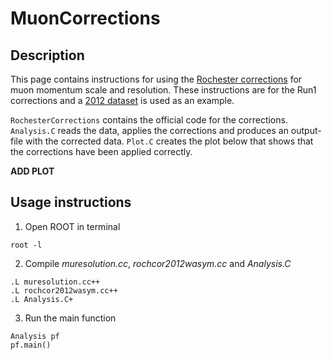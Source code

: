 # MuonCorrections

## Description

This page contains instructions for using the [Rochester corrections](https://twiki.cern.ch/twiki/bin/viewauth/CMS/RochcorMuon) for muon momentum scale and resolution. These instructions are for the Run1 corrections and a [2012 dataset](http://opendata.cern.ch/record/12341) is used as an example.

`RochesterCorrections` contains the official code for the corrections. `Analysis.C` reads the data, applies the corrections and produces an output-file with the corrected data. `Plot.C` creates the plot below that shows that the corrections have been applied correctly.

**ADD PLOT**

## Usage instructions
1. Open ROOT in terminal
```
root -l
```

2. Compile *muresolution.cc*, *rochcor2012wasym.cc* and *Analysis.C*
```
.L muresolution.cc++
.L rochcor2012wasym.cc++
.L Analysis.C+
```

3. Run the main function
```
Analysis pf
pf.main()
```
